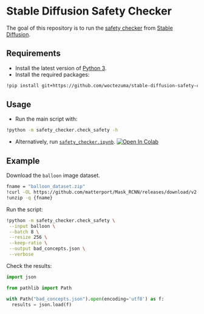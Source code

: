 # Stable Diffusion Safety Checker

The goal of this repository is to run the [safety checker][huggingface-safety-checker] from [Stable Diffusion][huggingface-stable-diffusion].

## Requirements

- Install the latest version of [Python 3][python-download-url].
- Install the required packages:

```bash
!pip install git+https://github.com/woctezuma/stable-diffusion-safety-checker.git
```

## Usage

- Run the main script with:

```bash
!python -m safety_checker.check_safety -h
```

- Alternatively, run [`safety_checker.ipynb`][colab-notebook-safety-checker].
[![Open In Colab][colab-badge]][colab-notebook-safety-checker]

## Example

Download the `balloon` image dataset.
```bash
fname = "balloon_dataset.zip"
!curl -OL https://github.com/matterport/Mask_RCNN/releases/download/v2.1/{fname}
!unzip -q {fname}
```

Run the script:
```bash
!python -m safety_checker.check_safety \
 --input balloon \
 --batch 8 \
 --resize 256 \
 --keep-ratio \
 --output bad_concepts.json \
 --verbose
```

Check the results:

```python
import json

from pathlib import Path

with Path("bad_concepts.json").open(encoding='utf8') as f:
  results = json.load(f)
```

<!-- Definitions -->

[huggingface-safety-checker]: <https://huggingface.co/CompVis/stable-diffusion-safety-checker>
[huggingface-stable-diffusion]: <https://huggingface.co/CompVis/stable-diffusion>

[python-download-url]: <https://www.python.org/downloads/>

[colab-notebook-safety-checker]: <https://colab.research.google.com/github/woctezuma/stable-diffusion-safety-checker/blob/main/safety_checker.ipynb>
[colab-badge]: <https://colab.research.google.com/assets/colab-badge.svg>
